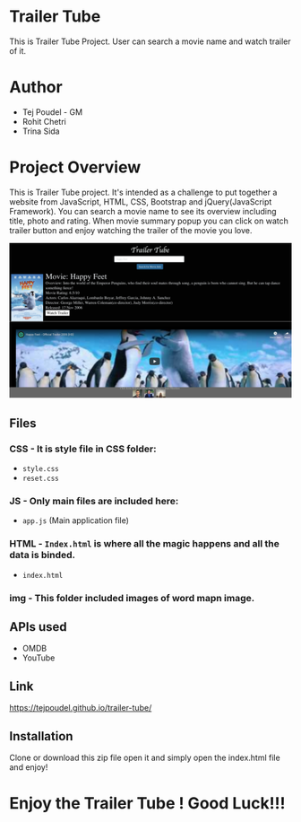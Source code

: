 
# Trailer Tube
This is Trailer Tube Project. User can search a movie name and watch trailer of it. 
# Author
- Tej Poudel - GM
- Rohit Chetri
- Trina Sida

# Project Overview
This is Trailer Tube project. It's intended as a challenge to put together a website from JavaScript, HTML, CSS, Bootstrap and jQuery(JavaScript Framework). You can search a movie name to see its overview including title, photo and rating. When movie summary popup you can click on watch trailer button and enjoy watching the trailer of the movie you love.

![Screenshot](https://github.com/tejpoudel/trailer-tube/blob/master/assets/images/Screenshot.png)

## Files
### CSS - It is style file in CSS folder:
- `style.css`
- `reset.css`

### JS - Only main files are included here:
- `app.js` (Main application file)

### HTML - `Index.html` is where all the magic happens and all the data is binded.
- `index.html`

### img - This folder included images of word mapn image.

## APIs used
- OMDB
- YouTube

## Link
https://tejpoudel.github.io/trailer-tube/

## Installation
Clone or download this zip file open it and simply open the index.html file and enjoy!

# Enjoy the Trailer Tube ! Good Luck!!!
